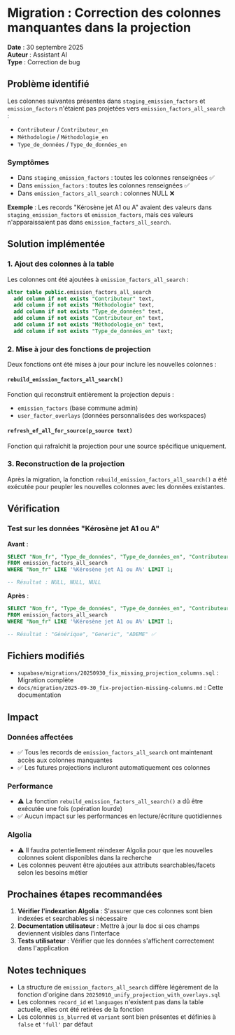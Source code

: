 # Migration : Correction des colonnes manquantes dans la projection

**Date** : 30 septembre 2025  
**Auteur** : Assistant AI  
**Type** : Correction de bug

## Problème identifié

Les colonnes suivantes présentes dans `staging_emission_factors` et `emission_factors` n'étaient pas projetées vers `emission_factors_all_search` :

- `Contributeur` / `Contributeur_en`
- `Méthodologie` / `Méthodologie_en`
- `Type_de_données` / `Type_de_données_en`

### Symptômes

- Dans `staging_emission_factors` : toutes les colonnes renseignées ✅
- Dans `emission_factors` : toutes les colonnes renseignées ✅
- Dans `emission_factors_all_search` : colonnes NULL ❌

**Exemple** : Les records "Kérosène jet A1 ou A" avaient des valeurs dans `staging_emission_factors` et `emission_factors`, mais ces valeurs n'apparaissaient pas dans `emission_factors_all_search`.

## Solution implémentée

### 1. Ajout des colonnes à la table

Les colonnes ont été ajoutées à `emission_factors_all_search` :

```sql
alter table public.emission_factors_all_search
  add column if not exists "Contributeur" text,
  add column if not exists "Méthodologie" text,
  add column if not exists "Type_de_données" text,
  add column if not exists "Contributeur_en" text,
  add column if not exists "Méthodologie_en" text,
  add column if not exists "Type_de_données_en" text;
```

### 2. Mise à jour des fonctions de projection

Deux fonctions ont été mises à jour pour inclure les nouvelles colonnes :

#### `rebuild_emission_factors_all_search()`

Fonction qui reconstruit entièrement la projection depuis :
- `emission_factors` (base commune admin)
- `user_factor_overlays` (données personnalisées des workspaces)

#### `refresh_ef_all_for_source(p_source text)`

Fonction qui rafraîchit la projection pour une source spécifique uniquement.

### 3. Reconstruction de la projection

Après la migration, la fonction `rebuild_emission_factors_all_search()` a été exécutée pour peupler les nouvelles colonnes avec les données existantes.

## Vérification

### Test sur les données "Kérosène jet A1 ou A"

**Avant** :
```sql
SELECT "Nom_fr", "Type_de_données", "Type_de_données_en", "Contributeur_en"
FROM emission_factors_all_search 
WHERE "Nom_fr" LIKE '%Kérosène jet A1 ou A%' LIMIT 1;

-- Résultat : NULL, NULL, NULL
```

**Après** :
```sql
SELECT "Nom_fr", "Type_de_données", "Type_de_données_en", "Contributeur_en"
FROM emission_factors_all_search 
WHERE "Nom_fr" LIKE '%Kérosène jet A1 ou A%' LIMIT 1;

-- Résultat : "Générique", "Generic", "ADEME" ✅
```

## Fichiers modifiés

- `supabase/migrations/20250930_fix_missing_projection_columns.sql` : Migration complète
- `docs/migration/2025-09-30_fix-projection-missing-columns.md` : Cette documentation

## Impact

### Données affectées
- ✅ Tous les records de `emission_factors_all_search` ont maintenant accès aux colonnes manquantes
- ✅ Les futures projections incluront automatiquement ces colonnes

### Performance
- ⚠️ La fonction `rebuild_emission_factors_all_search()` a dû être exécutée une fois (opération lourde)
- ✅ Aucun impact sur les performances en lecture/écriture quotidiennes

### Algolia
- ⚠️ Il faudra potentiellement réindexer Algolia pour que les nouvelles colonnes soient disponibles dans la recherche
- Les colonnes peuvent être ajoutées aux attributs searchables/facets selon les besoins métier

## Prochaines étapes recommandées

1. **Vérifier l'indexation Algolia** : S'assurer que ces colonnes sont bien indexées et searchables si nécessaire
2. **Documentation utilisateur** : Mettre à jour la doc si ces champs deviennent visibles dans l'interface
3. **Tests utilisateur** : Vérifier que les données s'affichent correctement dans l'application

## Notes techniques

- La structure de `emission_factors_all_search` diffère légèrement de la fonction d'origine dans `20250910_unify_projection_with_overlays.sql`
- Les colonnes `record_id` et `languages` n'existent pas dans la table actuelle, elles ont été retirées de la fonction
- Les colonnes `is_blurred` et `variant` sont bien présentes et définies à `false` et `'full'` par défaut


